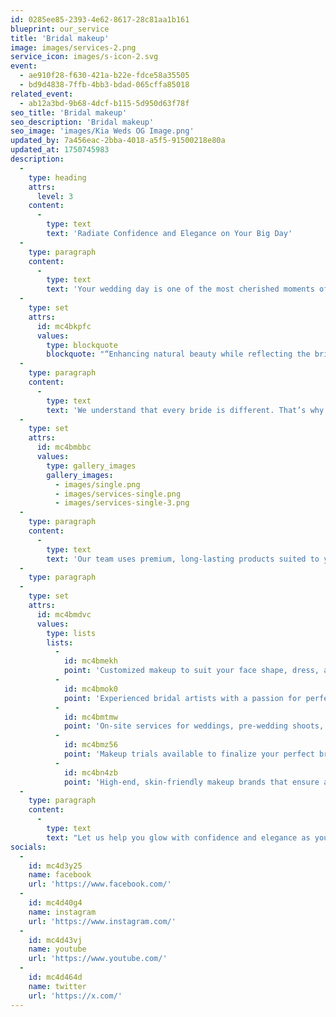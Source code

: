 ```yaml
---
id: 0285ee85-2393-4e62-8617-28c81aa1b161
blueprint: our_service
title: 'Bridal makeup'
image: images/services-2.png
service_icon: images/s-icon-2.svg
event:
  - ae910f28-f630-421a-b22e-fdce58a35505
  - bd9d4838-7ffb-4bb3-bdad-065cffa85018
related_event:
  - ab12a3bd-9b68-4dcf-b115-5d950d63f78f
seo_title: 'Bridal makeup'
seo_description: 'Bridal makeup'
seo_image: 'images/Kia Weds OG Image.png'
updated_by: 7a456eac-2bba-4018-a5f5-91500218e80a
updated_at: 1750745983
description:
  -
    type: heading
    attrs:
      level: 3
    content:
      -
        type: text
        text: 'Radiate Confidence and Elegance on Your Big Day'
  -
    type: paragraph
    content:
      -
        type: text
        text: 'Your wedding day is one of the most cherished moments of your life — and your bridal look should be nothing short of breathtaking. Our expert makeup artists specialize in creating timeless, radiant looks tailored to your features, style, and personality.'
  -
    type: set
    attrs:
      id: mc4bkpfc
      values:
        type: blockquote
        blockquote: "“Enhancing natural beauty while reflecting the bride's unique charm is our ultimate goal.”"
  -
    type: paragraph
    content:
      -
        type: text
        text: 'We understand that every bride is different. That’s why we offer personalized consultations and trials to ensure your final look is flawless, camera-ready, and lasts from the first photo to the last dance. Whether you envision soft glam, classic elegance, or bold sophistication — we bring your vision to life with precision and care.'
  -
    type: set
    attrs:
      id: mc4bmbbc
      values:
        type: gallery_images
        gallery_images:
          - images/single.png
          - images/services-single.png
          - images/services-single-3.png
  -
    type: paragraph
    content:
      -
        type: text
        text: 'Our team uses premium, long-lasting products suited to your skin type and tone, so you can walk down the aisle with confidence and grace.'
  -
    type: paragraph
  -
    type: set
    attrs:
      id: mc4bmdvc
      values:
        type: lists
        lists:
          -
            id: mc4bmekh
            point: 'Customized makeup to suit your face shape, dress, and theme.'
          -
            id: mc4bmok0
            point: 'Experienced bridal artists with a passion for perfection.'
          -
            id: mc4bmtmw
            point: 'On-site services for weddings, pre-wedding shoots, and receptions.'
          -
            id: mc4bmz56
            point: 'Makeup trials available to finalize your perfect bridal look.'
          -
            id: mc4bn4zb
            point: 'High-end, skin-friendly makeup brands that ensure all-day wear.'
  -
    type: paragraph
    content:
      -
        type: text
        text: "Let us help you glow with confidence and elegance as you step into a new chapter. Our bridal makeup services ensure you're not only picture-perfect — you're unforgettable."
socials:
  -
    id: mc4d3y25
    name: facebook
    url: 'https://www.facebook.com/'
  -
    id: mc4d40g4
    name: instagram
    url: 'https://www.instagram.com/'
  -
    id: mc4d43vj
    name: youtube
    url: 'https://www.youtube.com/'
  -
    id: mc4d464d
    name: twitter
    url: 'https://x.com/'
---
```

